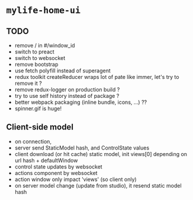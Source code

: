 # `mylife-home-ui`

## TODO
 - remove / in #/window_id
 - switch to preact
 - switch to websocket
 - remove bootstrap
 - use fetch polyfill instead of superagent
 - redux toolkit createReducer wraps lot of pate like immer, let's try to remove it ?
 - remove redux-logger on production build ?
 - try to use self history instead of package ?
 - better webpack packaging (inline bundle, icons, ...) ??
 - spinner.gif is huge!

## Client-side model
  
 - on connection, 
  - server send StaticModel hash, and ControlState values
  - client download (or hit cache) static model, init views[0] depending on url hash + defaultWindow
 - control state updates by websocket
 - actions component by websocket
 - action window only impact 'views' (so client only)
 - on server model change (update from studio), it resend static model hash
